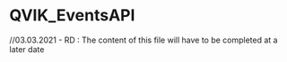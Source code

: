 # QVIK_EventsAPI

//03.03.2021 - RD : 
The content of this file will have to be completed at a later date
